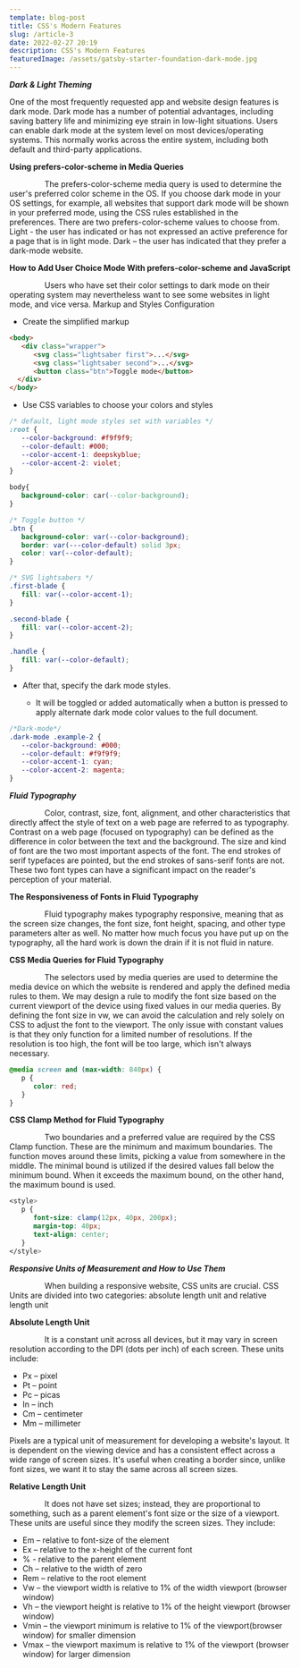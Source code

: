 ```yaml
---
template: blog-post
title: CSS's Modern Features
slug: /article-3
date: 2022-02-27 20:19
description: CSS's Modern Features
featuredImage: /assets/gatsby-starter-foundation-dark-mode.jpg
---
```



***Dark & Light Theming***

One of the most frequently requested app and website design features is dark mode. Dark mode has a number of potential advantages, including saving battery life and minimizing eye strain in low-light situations. Users can enable dark mode at the system level on most devices/operating systems. This normally works across the entire system, including both default and third-party applications.

**Using prefers-color-scheme in Media Queries**

                The prefers-color-scheme media query is used to determine the user's preferred color scheme in the OS. If you choose dark mode in your OS settings, for example, all websites that support dark mode will be shown in your preferred mode, using the CSS rules established in the preferences. There are two prefers-color-scheme values to choose from. Light - the user has indicated or has not expressed an active preference for a page that is in light mode. Dark – the user has indicated that they prefer a dark-mode website.

**How to Add User Choice Mode With prefers-color-scheme and JavaScript**

                Users who have set their color settings to dark mode on their operating system may nevertheless want to see some websites in light mode, and vice versa. Markup and Styles Configuration

* Create the simplified markup 

```HTML
<body>
   <div class="wrapper">
      <svg class="lightsaber first">...</svg>
      <svg class="lightsaber second">...</svg>
      <button class="btn">Toggle mode</button>
  </div>
</body>
```

* Use CSS variables to choose your colors and styles

```CSS
/* default, light mode styles set with variables */
:root {
   --color-background: #f9f9f9;
   --color-default: #000;
   --color-accent-1: deepskyblue;
   --color-accent-2: violet;
}

body{
   background-color: car(--color-background);
}

/* Toggle button */
.btn {
   background-color: var(--color-background);
   border: var(---color-default) solid 3px;
   color: var(--color-default);
}

/* SVG lightsabers */
.first-blade {
   fill: var(--color-accent-1);
}

.second-blade {
   fill: var(--color-accent-2);
}

.handle {
   fill: var(--color-default);
}
```

* After that, specify the dark mode styles.

  * It will be toggled or added automatically when a button is pressed to apply alternate dark mode color values to the full document.

```CSS
/*Dark-mode*/
.dark-mode .example-2 {
   --color-background: #000;
   --color-default: #f9f9f9;
   --color-accent-1: cyan;
   --color-accent-2: magenta;
}
```

***Fluid Typography***

                Color, contrast, size, font, alignment, and other characteristics that directly affect the style of text on a web page are referred to as typography. Contrast on a web page (focused on typography) can be defined as the difference in color between the text and the background. The size and kind of font are the two most important aspects of the font. The end strokes of serif typefaces are pointed, but the end strokes of sans-serif fonts are not. These two font types can have a significant impact on the reader's perception of your material.

**The Responsiveness of Fonts in Fluid Typography**

                Fluid typography makes typography responsive, meaning that as the screen size changes, the font size, font height, spacing, and other type parameters alter as well. No matter how much focus you have put up on the typography, all the hard work is down the drain if it is not fluid in nature.

**CSS Media Queries for Fluid Typography**

                The selectors used by media queries are used to determine the media device on which the website is rendered and apply the defined media rules to them. We may design a rule to modify the font size based on the current viewport of the device using fixed values in our media queries. By defining the font size in vw, we can avoid the calculation and rely solely on CSS to adjust the font to the viewport. The only issue with constant values is that they only function for a limited number of resolutions. If the resolution is too high, the font will be too large, which isn't always necessary.

```CSS
@media screen and (max-width: 840px) {
   p {
      color: red;
   }
}
```

**CSS Clamp Method for Fluid Typography**

                Two boundaries and a preferred value are required by the CSS Clamp function. These are the minimum and maximum boundaries. The function moves around these limits, picking a value from somewhere in the middle. The minimal bound is utilized if the desired values fall below the minimum bound. When it exceeds the maximum bound, on the other hand, the maximum bound is used.

```CSS
<style>
   p {
      font-size: clamp(12px, 40px, 200px);
      margin-top: 40px;
      text-align: center;
   }
</style>
```

***Responsive Units of Measurement and How to Use Them***

                When building a responsive website, CSS units are crucial. CSS Units are divided into two categories: absolute length unit and relative length unit

**Absolute Length Unit**

                It is a constant unit across all devices, but it may vary in screen resolution according to the DPI (dots per inch) of each screen. These units include:

* Px – pixel
* Pt – point
* Pc – picas
* In – inch
* Cm – centimeter
* Mm – millimeter

Pixels are a typical unit of measurement for developing a website's layout. It is dependent on the viewing device and has a consistent effect across a wide range of screen sizes. It's useful when creating a border since, unlike font sizes, we want it to stay the same across all screen sizes.

**Relative Length Unit**

                It does not have set sizes; instead, they are proportional to something, such as a parent element's font size or the size of a viewport. These units are useful since they modify the screen sizes. They include:

* Em – relative to font-size of the element
* Ex – relative to the x-height of the current font
* % - relative to the parent element
* Ch – relative to the width of zero
* Rem – relative to the root element
* Vw – the viewport width is relative to 1% of the width viewport (browser window)
* Vh – the viewport height is relative to 1% of the height viewport (browser window)
* Vmin – the viewport minimum is relative to 1% of the viewport(browser window) for smaller dimension
* Vmax – the viewport maximum is relative to 1% of the viewport (browser window) for larger dimension